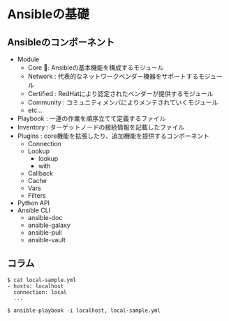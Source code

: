 # Ansibleの基礎

## Ansibleのコンポーネント

- Module
  - Core : Ansibleの基本機能を構成するモジュール
  - Network : 代表的なネットワークベンダー機器をサポートするモジュール
  - Certified : RedHatにより認定されたベンダーが提供するモジュール
  - Community : コミュニティメンバによりメンテされていくモジュール
  - etc...
- Playbook : 一連の作業を順序立てて定義するファイル
- Inventory : ターゲットノードの接続情報を記載したファイル
- Plugins : core機能を拡張したり、追加機能を提供するコンポーネント
  - Connection
  - Lookup
    - lookup
    - with
  - Callback
  - Cache
  - Vars
  - Filters
- Python API
- Ansible CLI
  - ansible-doc
  - ansible-galaxy
  - ansible-pull
  - ansible-vault

## コラム

```bash:localでのansible-playbook実行
$ cat local-sample.yml
- hosts: localhost
  connection: local
  ...

$ ansible-playbook -i localhost, local-sample.yml
```
